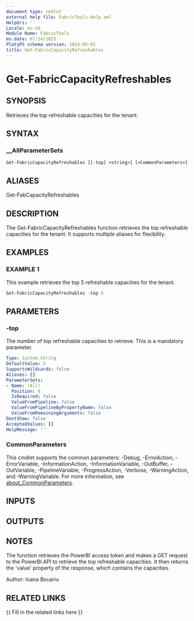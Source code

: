 ```yaml
---
document type: cmdlet
external help file: FabricTools-Help.xml
HelpUri: ''
Locale: en-US
Module Name: FabricTools
ms.date: 07/14/2025
PlatyPS schema version: 2024-05-01
title: Get-FabricCapacityRefreshables
---
```


# Get-FabricCapacityRefreshables

## SYNOPSIS

Retrieves the top refreshable capacities for the tenant.

## SYNTAX

### __AllParameterSets

```
Get-FabricCapacityRefreshables [[-top] <string>] [<CommonParameters>]
```

## ALIASES

Get-FabCapacityRefreshables

## DESCRIPTION

The Get-FabricCapacityRefreshables function retrieves the top refreshable capacities for the tenant.
It supports multiple aliases for flexibility.

## EXAMPLES

### EXAMPLE 1

This example retrieves the top 5 refreshable capacities for the tenant.

```powershell
Get-FabricCapacityRefreshables -top 5
```

## PARAMETERS

### -top

The number of top refreshable capacities to retrieve.
This is a mandatory parameter.

```yaml
Type: System.String
DefaultValue: 5
SupportsWildcards: false
Aliases: []
ParameterSets:
- Name: (All)
  Position: 0
  IsRequired: false
  ValueFromPipeline: false
  ValueFromPipelineByPropertyName: false
  ValueFromRemainingArguments: false
DontShow: false
AcceptedValues: []
HelpMessage: ''
```

### CommonParameters

This cmdlet supports the common parameters: -Debug, -ErrorAction, -ErrorVariable,
-InformationAction, -InformationVariable, -OutBuffer, -OutVariable, -PipelineVariable,
-ProgressAction, -Verbose, -WarningAction, and -WarningVariable. For more information, see
[about_CommonParameters](https://go.microsoft.com/fwlink/?LinkID=113216).

## INPUTS

## OUTPUTS

## NOTES

The function retrieves the PowerBI access token and makes a GET request to the PowerBI API to retrieve the top refreshable capacities.
It then returns the 'value' property of the response, which contains the capacities.

Author: Ioana Bouariu

## RELATED LINKS

{{ Fill in the related links here }}

